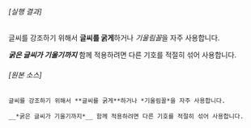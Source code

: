###### [실행 결과]

글씨를 강조하기 위해서 **글씨를 굵게**하거나 *기울림꼴*을 자주 사용합니다.

__*굵은 글씨가 기울기까지*__ 함께 적용하려면 다른 기호를 적절히 섞어 사용합니다.

###### [원본 소스]

```
글씨를 강조하기 위해서 **글씨를 굵게**하거나 *기울림꼴*을 자주 사용합니다.

__*굵은 글씨가 기울기까지*__ 함께 적용하려면 다른 기호를 적절히 섞어 사용합니다.
```

